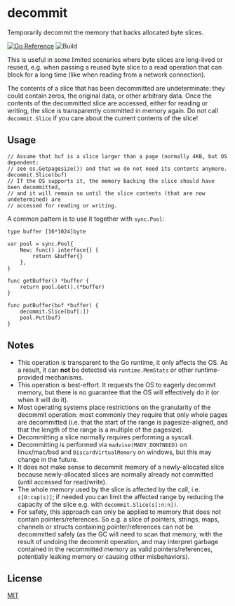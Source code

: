 # decommit

Temporarily decommit the memory that backs allocated byte slices. 

[![Go Reference](https://pkg.go.dev/badge/github.com/CAFxX/decommit.svg)](https://pkg.go.dev/github.com/CAFxX/decommit)
![Build](https://github.com/CAFxX/decommit/actions/workflows/go.yml/badge.svg)

This is useful in some limited scenarios where byte slices are long-lived or reused, e.g. when passing a reused byte slice to a read operation that can block for a long time (like when reading from a network connection).

The contents of a slice that has been decommitted are undeterminate: they could contain zeros, the original data, or other arbitrary data. Once the contents of the decommitted slice are accessed, either for reading or writing, the slice is transparently committed in memory again. Do not call `decommit.Slice` if you care about the current contents of the slice!

## Usage

```golang
// Assume that buf is a slice larger than a page (normally 4KB, but OS dependent:
// see os.Getpagesize()) and that we do not need its contents anymore.
decommit.Slice(buf)
// If the OS supports it, the memory backing the slice should have been decommitted,
// and it will remain so until the slice contents (that are now undetermined) are
// accessed for reading or writing.
```

A common pattern is to use it together with `sync.Pool`:

```golang
type buffer [16*1024]byte

var pool = sync.Pool{
    New: func() interface{} {
        return &buffer{}
    },
}

func getBuffer() *buffer {
    return pool.Get().(*buffer)
}

func putBuffer(buf *buffer) {
    decommit.Slice(buf[:])
    pool.Put(buf)
}
```

## Notes 

- This operation is transparent to the Go runtime, it only affects the OS. As a result, it can **not** be detected via `runtime.MemStats` or other runtime-provided mechanisms.
- This operation is best-effort. It requests the OS to eagerly decommit memory, but there is no guarantee that the OS will effectively do it (or when it will do it).
- Most operating systems place restrictions on the granularity of the decommit operation: most commonly they require that only whole pages are decommitted (i.e. that the start of the range is pagesize-aligned, and that the length of the range is a multiple of the pagesize).
- Decommitting a slice normally requires performing a syscall.
- Decommitting is performed via `madvise(MADV_DONTNEED)` on linux/mac/bsd and `DiscardVirtualMemory` on windows, but this may change in the future.
- It does not make sense to decommit memory of a newly-allocated slice because newly-allocated slices are normally already not committed (until accessed for read/write).
- The whole memory used by the slice is affected by the call, i.e. `s[0:cap(s)]`; if needed you can limit the affected range by reducing the capacity of the slice e.g. with `decommit.Slice(s[:n:n])`.
- For safety, this approach can only be applied to memory that does not contain pointers/references. So e.g. a slice of pointers, strings, maps, channels or structs containing pointer/references can not be decommitted safely (as the GC will need to scan that memory, with the result of undoing the decommit operation, and may interpret garbage contained in the recommitted memory as valid pointers/references, potentially leaking memory or causing other misbehaviors). 

## License

[MIT](LICENSE)
